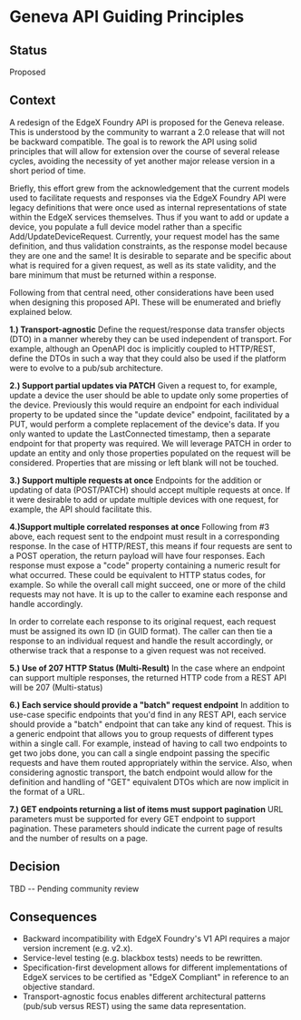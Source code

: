# Geneva API Guiding Principles

## Status

Proposed

## Context

A redesign of the EdgeX Foundry API is proposed for the Geneva release. This is understood by the community to warrant a 2.0 release that will not be backward compatible. The goal is to rework the API using solid principles that will allow for extension over the course of several release cycles, avoiding the necessity of yet another major release version in a short period of time.

Briefly, this effort grew from the acknowledgement that the current models used to facilitate requests and responses via the EdgeX Foundry API were legacy definitions that were once used as internal representations of state within the EdgeX services themselves. Thus if you want to add or update a device, you populate a full device model rather than a specific Add/UpdateDeviceRequest. Currently, your request model has the same definition, and thus validation constraints, as the response model because they are one and the same! It is desirable to separate and be specific about what is required for a given request, as well as its state validity, and the bare minimum that must be returned within a response.

Following from that central need, other considerations have been used when designing this proposed API. These will be enumerated and briefly explained below.

**1.) Transport-agnostic**
Define the request/response data transfer objects (DTO) in a manner whereby they can be used independent of transport. For example, although an OpenAPI doc is implicitly coupled to HTTP/REST, define the DTOs in such a way that they could also be used if the platform were to evolve to a pub/sub architecture.

**2.) Support partial updates via PATCH**
Given a request to, for example, update a device the user should be able to update only some properties of the device. Previously this would require an endpoint for each individual property to be updated since the "update device" endpoint, facilitated by a PUT, would perform a complete replacement of the device's data. If you only wanted to update the LastConnected timestamp, then a separate endpoint for that property was required. We will leverage PATCH in order to update an entity and only those properties populated on the request will be considered. Properties that are missing or left blank will not be touched. 

**3.) Support multiple requests at once**
Endpoints for the addition or updating of data (POST/PATCH) should accept multiple requests at once. If it were desirable to add or update multiple devices with one request, for example, the API should facilitate this.

**4.)Support multiple correlated responses at once**
Following from #3 above, each request sent to the endpoint must result in a corresponding response. In the case of HTTP/REST, this means if four requests are sent to a POST operation, the return payload will have four responses. Each response must expose a "code" property containing a numeric result for what occurred. These could be equivalent to HTTP status codes, for example. So while the overall call might succeed, one or more of the child requests may not have. It is up to the caller to examine each response and handle accordingly.

In order to correlate each response to its original request, each request must be assigned its own ID (in GUID format). The caller can then tie a response to an individual request and handle the result accordingly, or otherwise track that a response to a given request was not received. 

**5.) Use of 207 HTTP Status (Multi-Result)**
In the case where an endpoint can support multiple responses, the returned HTTP code from a REST API will be 207 (Multi-status)

**6.) Each service should provide a "batch" request endpoint**
In addition to use-case specific endpoints that you'd find in any REST API, each service should provide a "batch" endpoint that can take any kind of request. This is a generic endpoint that allows you to group requests of different types within a single call. For example, instead of having to call two endpoints to get two jobs done, you can call a single endpoint passing the specific requests and have them routed appropriately within the service. Also, when considering agnostic transport, the batch endpoint would allow for the definition and handling of "GET" equivalent DTOs which are now implicit in the format of a URL.

**7.) GET endpoints returning a list of items must support pagination**
URL parameters must be supported for every GET endpoint to support pagination. These parameters should indicate the current page of results and the number of results on a page.

## Decision

TBD -- Pending community review

## Consequences

- Backward incompatibility with EdgeX Foundry's V1 API requires a major version increment (e.g. v2.x).
- Service-level testing (e.g. blackbox tests) needs to be rewritten.
- Specification-first development allows for different implementations of EdgeX services to be certified as "EdgeX Compliant" in reference to an objective standard.
- Transport-agnostic focus enables different architectural patterns (pub/sub versus REST) using the same data representation.